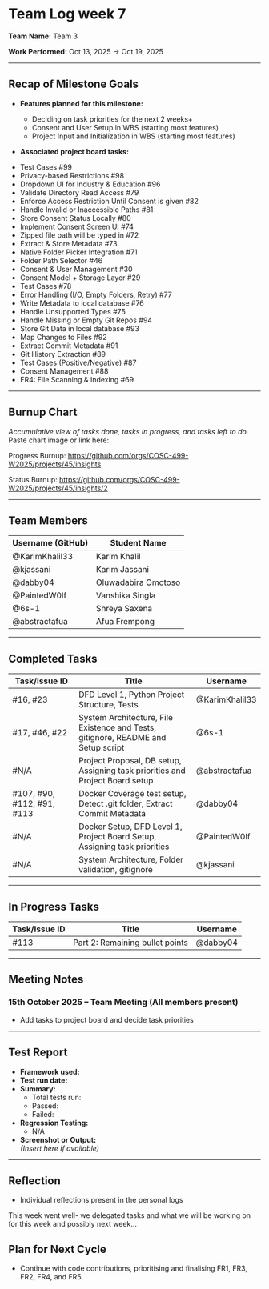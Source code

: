 # Team Log week 7

**Team Name:** Team 3

**Work Performed:** Oct 13, 2025 → Oct 19, 2025

---

## Recap of Milestone Goals

- **Features planned for this milestone:**
    * Deciding on task priorities for the next 2 weeks+
    * Consent and User Setup in WBS (starting most features)
    * Project Input and Initialization in WBS (starting most features)
    
  
- **Associated project board tasks:**
* Test Cases #99
* Privacy-based Restrictions #98
* Dropdown UI for Industry & Education #96
* Validate Directory Read Access #79
* Enforce Access Restriction Until Consent is given #82
* Handle Invalid or Inaccessible Paths #81
* Store Consent Status Locally #80
* Implement Consent Screen UI #74
* Zipped file path will be typed in #72
* Extract & Store Metadata #73
* Native Folder Picker Integration #71
* Folder Path Selector #46
* Consent & User Management #30
* Consent Model + Storage Layer #29
* Test Cases #78
* Error Handling (I/O, Empty Folders, Retry) #77
* Write Metadata to local database #76
* Handle Unsupported Types #75
* Handle Missing or Empty Git Repos #94
* Store Git Data in local database #93
* Map Changes to Files #92
* Extract Commit Metadata #91
* Git History Extraction #89
* Test Cases (Positive/Negative) #87
* Consent Management #88
* FR4: File Scanning & Indexing #69

---

## Burnup Chart

_Accumulative view of tasks done, tasks in progress, and tasks left to do._  
Paste chart image or link here:

Progress Burnup: https://github.com/orgs/COSC-499-W2025/projects/45/insights

Status Burnup: https://github.com/orgs/COSC-499-W2025/projects/45/insights/2

---

## Team Members

| Username (GitHub) | Student Name   |
|-------------------|----------------|
| @KarimKhalil33    | Karim Khalil   |
| @kjassani         | Karim Jassani  |
| @dabby04          | Oluwadabira Omotoso|
| @PaintedW0lf      | Vanshika Singla|
| @6s-1             | Shreya Saxena  |
| @abstractafua     | Afua Frempong  |

---

## Completed Tasks

| Task/Issue ID | Title                  | Username        |
|---------------|------------------------|-----------------|
| #16, #23          | DFD Level 1, Python Project Structure, Tests  | @KarimKhalil33  |
| #17, #46, #22          |   System Architecture, File Existence and Tests, gitignore, README and Setup script | @6s-1     |
| #N/A          | Project Proposal, DB setup, Assigning task priorities and Project Board setup   | @abstractafua     |
| #107, #90, #112, #91, #113        | Docker Coverage test setup, Detect .git folder, Extract Commit Metadata     | @dabby04     |
| #N/A          | Docker Setup, DFD Level 1, Project Board Setup, Assigning task priorities    | @PaintedW0lf     |
| #N/A          | System Architecture, Folder validation, gitignore    | @kjassani    |

---

## In Progress Tasks

| Task/Issue ID | Title            | Username |
|---------------|------------------|----------|
| #113          | Part 2: Remaining bullet points    | @dabby04      |

---

## Meeting Notes

### 15th October 2025 – Team Meeting (All members present)
- Add tasks to project board and decide task priorities

---

## Test Report

- **Framework used:**  
- **Test run date:**  
- **Summary:**  
  - Total tests run:  
  - Passed:   
  - Failed:   
- **Regression Testing:**  
  - N/A  
- **Screenshot or Output:**  
  *(Insert here if available)*

---

## Reflection
* Individual reflections present in the personal logs 

This week went well- we delegated tasks and what we will be working on for this week and possibly next week...

## Plan for Next Cycle
* Continue with code contributions, prioritising and finalising FR1, FR3, FR2, FR4, and FR5.
